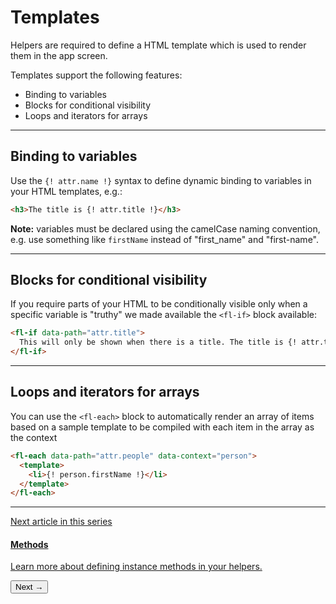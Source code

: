 # Templates
Helpers are required to define a HTML template which is used to render them in the app screen.

Templates support the following features:

- Binding to variables
- Blocks for conditional visibility
- Loops and iterators for arrays

---

## Binding to variables

Use the `{! attr.name !}` syntax to define dynamic binding to variables in your HTML templates, e.g.:

```html
<h3>The title is {! attr.title !}</h3>
```

<p class="quote"><strong>Note:</strong> variables must be declared using the camelCase naming convention, e.g. use something like <code>firstName</code> instead of "first_name" and "first-name".</p>

---

## Blocks for conditional visibility

If you require parts of your HTML to be conditionally visible only when a specific variable is "truthy" we made available the `<fl-if>` block available:

```html
<fl-if data-path="attr.title">
  This will only be shown when there is a title. The title is {! attr.title !}
</fl-if>
```

---

## Loops and iterators for arrays

You can use the `<fl-each>` block to automatically render an array of items based on a sample template to be compiled with each item in the array as the context

```html
<fl-each data-path="attr.people" data-context="person">
  <template>
    <li>{! person.firstName !}</li>
  </template>
</fl-each>
```

---

<section class="blocks alt">
  <a class="bl two" href="methods.html">
    <div>
      <span class="pin">Next article in this series</span>
      <h4>Methods</h4>
      <p>Learn more about defining instance methods in your helpers.</p>
      <button>Next &rarr;</button>
    </div>
  </a>
</section>